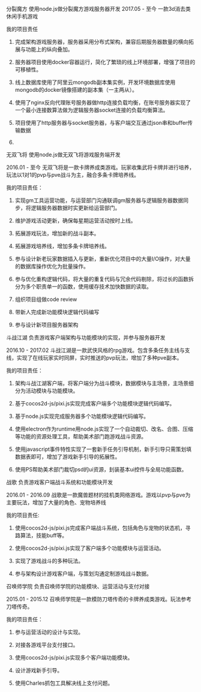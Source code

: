 

分裂魔方
使用node.js做分裂魔方游戏服务器开发
2017.05 - 至今
一款3d消去类休闲手机游戏

我的项目责任

1. 完成架构游戏服务器，服务器采用分布式架构，兼容后期服务器数量的横向拓展与功能上的纵向叠加。

2. 服务器项目使用docker容器运行，简化了繁琐的线上环境部署，增强了项目的可移植性。

3. 线上数据库使用了阿里云mongodb副本集实例，开发环境数据库使用mongodb的docker镜像搭建的副本集（一主两从）。

4. 使用了nginx反向代理账号服务器做http连接负载均衡，在账号服务器实现了一个最小连接数算法做为逻辑服务器socket连接的负载均衡算法。

5. 项目使用了http服务器与socket服务器，与客户端交互通过json串和buffer传输数据

6. 

无双飞将
使用node.js做无双飞将游戏服务端开发

2016.01 - 至今
无双飞将是一款卡牌养成类游戏。玩家收集武将卡牌并进行培养，玩法以1对1的pvp与pve战斗为主，融合多条卡牌培养线。

我的项目责任：

1. 实现gm工具运营功能，与运营部门沟通联调gm服务器与逻辑服务器数据同步，将逻辑服务器数据时实更新给运营部门。

2. 维护游戏活动更新，确保每星期运营活动按时上线。

3. 拓展游戏玩法，增加新的战斗副本。

4. 拓展游戏培养线，增加多条卡牌培养线。

5. 参与设计新老玩家数据插入与更新，重新优化项目中的大量I/O操作，对大量的数据库操作优化为批量操作。

6. 参与优化重构逻辑代码，将大量的重复代码与冗余代码剔除，将过长的函数拆分为多个职责单一的函数，使用缓存技术加快数据的读取。

7. 组织项目组做code review

8. 带新人完成新功能模块逻辑代码编写

9. 参与设计新项目服务器架构

斗战江湖
负责游戏客户端架构与功能模块的实现，并参与服务器开发

2016.10 - 2017.02
斗战江湖是一款武侠风格的rpg游戏。包含多条任务主线与支线，实现了在线玩家实时同屏，实时推送的pvp玩法，增加了多种pve副本。

我的项目责任：

1. 架构斗战江湖客户端，将客户端分为战斗模块，数据模块与主场景，主场景细分为活动模块与功能模块。

2. 基于cocos2d-js/pixi.js实现完成客户端多个功能模块逻辑代码编写。

3. 基于node.js实现完成服务器多个功能模块逻辑代码编写。

4. 使用electron作为runtime用node.js实现了一个自动裁切、改名、合图、压缩等功能的资源处理工具，帮助美术部门跑游戏战斗资源。

5. 使用javascript事件特性实现了一套新手任务引导机制，新手引导只需策划填数据表即可，增加了游戏新手引导的拓展性。

6. 使用PS帮助美术部门裁切psd的ui资源，刲装基本ui控件与全局功能函数。

战歌
负责游戏客户端战斗系统和功能模块开发

2016.01 - 2016.09
战歌是一款魔兽题材的挂机类网络游戏。游戏以pvp与pve为主要玩法，增加了大量的角色、宠物培养线

我的项目责任:

1. 使用cocos2d-js/pixi.js完成客户端战斗系统，包括角色与宠物的状态机，寻路算法，技能buff等。

2. 使用cocos2d-js/pixi.js实现了客户端多个功能模块与运营活动。

3. 实现了游戏战斗的多种玩法。

4. 参与架构设计游戏客户端，与策划沟通定制游戏战斗数据。

召唤师学院
负责召唤师学院的功能模块、运营活动与支付对接

2015.01 - 2015.12
召唤师学院是一款模防刀塔传奇的卡牌养成类游戏。玩法参考刀塔传奇。

我的项目责任：

1. 参与运营活动的设计与实现。

2. 对接各游戏平台支付接口。

3. 使用cocos2d-js/pixi.js实现多个客户端功能模块。

4. 设计游戏新手引导。

5. 使用Charles抓包工具解决线上支付问题。

